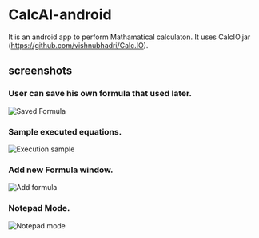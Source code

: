 # CalcAI-android
It is an android app to perform Mathamatical calculaton. It uses CalcIO.jar (https://github.com/vishnubhadri/Calc.IO).

## screenshots
### User can save his own formula that used later.
![Saved Formula](https://github.com/vishnubhadri/CalcAI-android/blob/master/Screenshots/Screenshot_20171109-202153.png?raw=true)
### Sample executed equations.
![Execution sample](https://github.com/vishnubhadri/CalcAI-android/blob/master/Screenshots/Screenshot_20171109-202237.png?raw=true)
### Add new Formula window.
![Add formula](https://github.com/vishnubhadri/CalcAI-android/blob/master/Screenshots/Screenshot_20171109-202257.png?raw=true)
### Notepad Mode.
![Notepad mode](https://github.com/vishnubhadri/CalcAI-android/blob/master/Screenshots/Screenshot_20171109-202342.png?raw=true)
